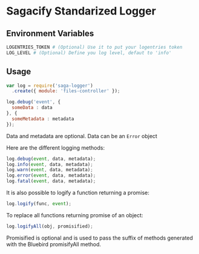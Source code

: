 # Sagacify Standarized Logger

## Environment Variables

```bash
LOGENTRIES_TOKEN # (Optional) Use it to put your logentries token
LOG_LEVEL # (Optional) Define you log level, defaut to 'info'
```

## Usage

```js
var log = require('saga-logger')
  .create({ module: 'files-controller' });

log.debug('event', {
  someData : data
}, {
  someMetadata : metadata
});
```

Data and metadata are optional.
Data can be an `Error` object

Here are the different logging methods:

```js
log.debug(event, data, metadata);
log.info(event, data, metadata);
log.warn(event, data, metadata);
log.error(event, data, metadata);
log.fatal(event, data, metadata);
```

It is also possible to logify a function returning a promise:
```js
log.logify(func, event);
```

To replace all functions returning promise of an object:
```js
log.logifyAll(obj, promisified);
```
Promisified is optional and is used to pass the suffix of methods generated with the Bluebird promisifyAll method.
